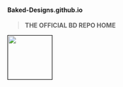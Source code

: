#### Baked-Designs.github.io

> **THE OFFICIAL BD REPO HOME**

<!-- this repo has the images -->

<img src="https://imgur.com/a/m6R2uXN" width="100" height="100" border="1"/>